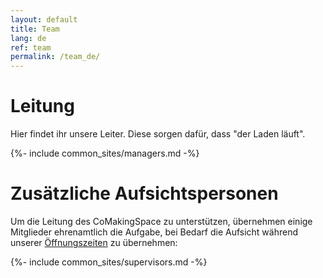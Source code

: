 ```yaml
---
layout: default
title: Team
lang: de
ref: team
permalink: /team_de/
---
```

Leitung
=
Hier findet ihr unsere Leiter. Diese sorgen dafür, dass "der Laden läuft".

{%- include common_sites/managers.md -%}


Zusätzliche Aufsichtspersonen
=
Um die Leitung des CoMakingSpace zu unterstützen, übernehmen einige Mitglieder ehrenamtlich die Aufgabe, bei Bedarf die Aufsicht während unserer [Öffnungszeiten](/kalender) zu übernehmen:


{%- include common_sites/supervisors.md -%}